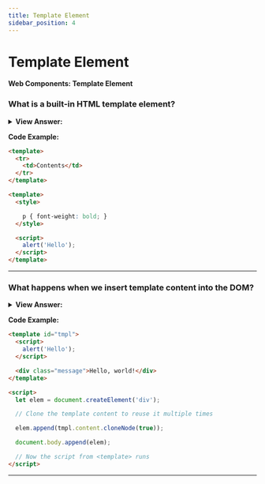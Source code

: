 ```yaml
---
title: Template Element
sidebar_position: 4
---
```


# Template Element

**Web Components: Template Element**

<head>
  <title>Template Element - JavaScript Interview Questions & Answers</title>
  <meta charSet="utf-8" />
</head>

### What is a built-in HTML template element?

<details>
  <summary><strong>View Answer:</strong></summary>
  <div>
  <div><strong>Interview Response:</strong> A built-in &#8249;template&#8250; element serves as a storage for HTML markup templates. The browser ignores it contents, only checks for syntax validity, but we can access and use it in JavaScript, to create other elements. In theory, we could create any invisible element somewhere in HTML for HTML markup storage purposes. In theory, we could create any invisible element somewhere in HTML for HTML markup storage purposes. What makes the &#8249;template&#8250; element special is its content can be any valid HTML, even if it normally requires a proper enclosing tag. We can also use styles and scripts inside of our templates without affecting the load of the document. The browser considers &#8249;template&#8250; content “out of the document”: styles are not applied, scripts are not executed, &#8249;video autoplay&#8250; is not run, etc. The content becomes live (styles apply, scripts run etc) when we insert it into the document.
    </div>
  </div>
</details>

**Code Example:**

```html
<template>
  <tr>
    <td>Contents</td>
  </tr>
</template>

<template>
  <style>

    p { font-weight: bold; }
  </style>

  <script>
    alert('Hello');
  </script>
</template>
```

---

### What happens when we insert template content into the DOM?

<details>
  <summary><strong>View Answer:</strong></summary>
  <div>
  <div><strong>Interview Response:</strong> When we insert template content into the DOM the template content is available in its content property as a DocumentFragment as a special type of DOM node. We can treat it as any other DOM node, except one special property, when we insert it somewhere, its children are inserted instead. We can also insert the template content into the Shadow DOM in the same fashion.
    </div>
  </div>
</details>

**Code Example:**

```html
<template id="tmpl">
  <script>
    alert('Hello');
  </script>

  <div class="message">Hello, world!</div>
</template>

<script>
  let elem = document.createElement('div');

  // Clone the template content to reuse it multiple times

  elem.append(tmpl.content.cloneNode(true));

  document.body.append(elem);

  // Now the script from <template> runs
</script>
```

---

